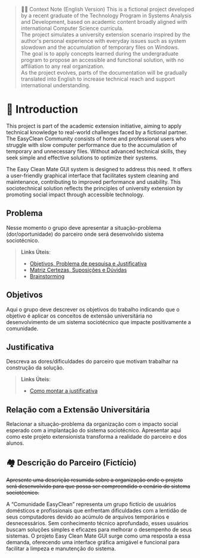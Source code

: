 > 🧑‍💻 Context Note (English Version)
This is a fictional project developed by a recent graduate of the Technology Program in Systems Analysis and Development, based on academic content broadly aligned with international Computer Science curricula.<br>The project simulates a university extension scenario inspired by the author's personal experience with everyday issues such as system slowdown and the accumulation of temporary files on Windows.<br>The goal is to apply concepts learned during the undergraduate program to propose an accessible and functional solution, with no affiliation to any real organization.<br>As the project evolves, parts of the documentation will be gradually translated into English to increase technical reach and support international understanding.

# 🧩 Introduction
This project is part of the academic extension initiative, aiming to apply technical knowledge to real-world challenges faced by a fictional partner. The EasyClean Community consists of home and professional users who struggle with slow computer performance due to the accumulation of temporary and unnecessary files. Without advanced technical skills, they seek simple and effective solutions to optimize their systems.

The Easy Clean Mate GUI system is designed to address this need. It offers a user-friendly graphical interface that facilitates system cleaning and maintenance, contributing to improved performance and usability. This sociotechnical solution reflects the principles of university extension by promoting social impact through accessible technology.

## Problema
Nesse momento o grupo deve apresentar a situação-problema (dor/oportunidade) do parceiro onde será desenvolvido sistema sociotécnico.

> **Links Úteis**:
> - [Objetivos, Problema de pesquisa e Justificativa](https://medium.com/@versioparole/objetivos-problema-de-pesquisa-e-justificativa-c98c8233b9c3)
> - [Matriz Certezas, Suposições e Dúvidas](https://medium.com/educa%C3%A7%C3%A3o-fora-da-caixa/matriz-certezas-suposi%C3%A7%C3%B5es-e-d%C3%BAvidas-fa2263633655)
> - [Brainstorming](https://www.euax.com.br/2018/09/brainstorming/)

## Objetivos

Aqui o grupo deve descrever os objetivos do trabalho indicando que o objetivo é aplicar os conceitos de extensão universitária no desenvolvimento de um sistema sociotécnico que impacte positivamente a comunidade.

## Justificativa

Descreva as dores/dificuldades do parceiro que motivam trabalhar na construção da solução.

> **Links Úteis**:
> - [Como montar a justificativa](https://guiadamonografia.com.br/como-montar-justificativa-do-tcc/)

## Relação com a Extensão Universitária

Relacionar a situação-problema da organização com o impacto social esperado com a implantação do sistema sociotécnico.
Apresentar aqui como este projeto extensionista transforma a realidade do parceiro e dos alunos.

## 🏘️ Descrição do Parceiro (Fictício)

~~Apresente uma descrição resumida sobre a organização onde o projeto será desenvolvido para que possa ser compreendido o cenário do sistema sociotécnico.~~

A “Comunidade EasyClean” representa um grupo fictício de usuários domésticos e profissionais que enfrentam dificuldades com a lentidão de seus computadores devido ao acúmulo de arquivos temporários e desnecessários. Sem conhecimento técnico aprofundado, esses usuários buscam soluções simples e eficazes para melhorar o desempenho de seus sistemas. O projeto Easy Clean Mate GUI surge como uma resposta a essa demanda, oferecendo uma interface gráfica amigável e funcional para facilitar a limpeza e manutenção do sistema.
